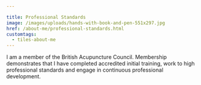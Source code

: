 ```yaml
---

title: Professional Standards
image: /images/uploads/hands-with-book-and-pen-551x297.jpg
href: /about-me/professional-standards.html
customtags:
  - tiles-about-me
---
```

I am a member of the British  Acupuncture Council.  Membership demonstrates that I have completed accredited initial training, work to high professional standards and engage in continuous professional development. 
